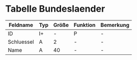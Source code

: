 # Tabelle Bundeslaender


| Feldname   | Typ | Größe | Funktion | Bemerkung |
|------------|-----|-------|----------|-----------|
| ID         | I+  | -     | P        | -         |
| Schluessel | A   | 2     | -        | -         |
| Name       | A   | 40    | -        | -         |


